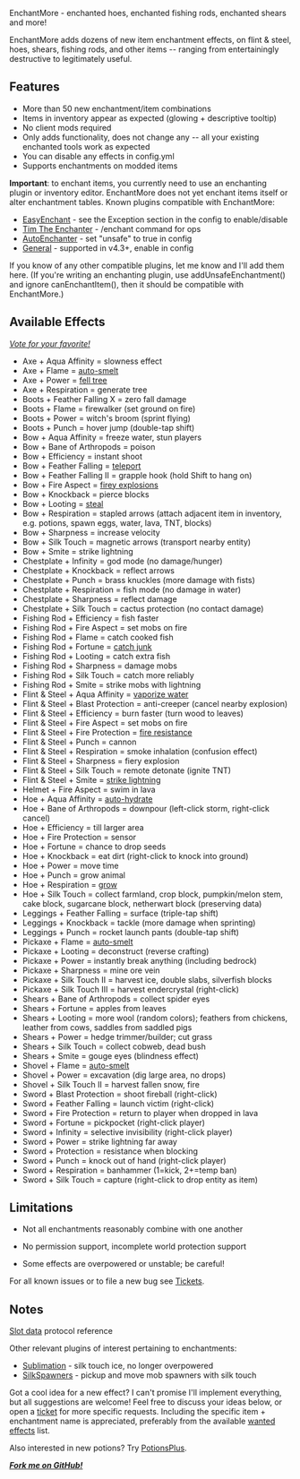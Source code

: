 EnchantMore - enchanted hoes, enchanted fishing rods, enchanted shears and more!

EnchantMore adds dozens of new item enchantment effects,
on flint & steel, hoes, shears, fishing rods, and other items --
ranging from entertainingly destructive to legitimately useful.

## Features
* More than 50 new enchantment/item combinations
* Items in inventory appear as expected (glowing + descriptive tooltip) 
* No client mods required
* Only adds functionality, does not change any -- all your existing enchanted tools work as expected
* You can disable any effects in config.yml
* Supports enchantments on modded items

**Important**: to enchant items, you currently need to use an enchanting plugin or inventory editor. EnchantMore does not yet enchant items itself or alter enchantment tables. Known plugins compatible with EnchantMore:

* [EasyEnchant](http://dev.bukkit.org/server-mods/easyenchant/) - see the Exception section in the config to enable/disable
* [Tim The Enchanter](http://dev.bukkit.org/server-mods/enchanter/) - /enchant command for ops
* [AutoEnchanter](http://dev.bukkit.org/server-mods/autoenchanter/) - set "unsafe" to true in config 
* [General](http://dev.bukkit.org/server-mods/general/) - supported in v4.3+, enable in config

If you know of any other compatible plugins, let me know and I'll add them here. (If you're writing an enchanting plugin, use addUnsafeEnchantment() and 
ignore canEnchantItem(), then it should be compatible with EnchantMore.)

## Available Effects
*[Vote for your favorite!](http://dev.bukkit.org/server-mods/enchantmore/polls/what-is-your-favorite-enchantment-in-enchant-more-0/)*

* Axe + Aqua Affinity = slowness effect
* Axe + Flame = [auto-smelt](http://dev.bukkit.org/server-mods/enchantmore/images/2-pickaxe-shovel-axe-flame-auto-smelt/)
* Axe + Power = [fell tree](http://dev.bukkit.org/server-mods/enchantmore/images/3-axe-power-fell-tree/)
* Axe + Respiration = generate tree
* Boots + Feather Falling X = zero fall damage
* Boots + Flame = firewalker (set ground on fire)
* Boots + Power = witch's broom (sprint flying)
* Boots + Punch = hover jump (double-tap shift)
* Bow + Aqua Affinity = freeze water, stun players
* Bow + Bane of Arthropods = poison
* Bow + Efficiency = instant shoot
* Bow + Feather Falling = [teleport](http://dev.bukkit.org/server-mods/enchantmore/images/4-bow-feather-falling-teleport/)
* Bow + Feather Falling II = grapple hook (hold Shift to hang on)
* Bow + Fire Aspect = [firey explosions](http://dev.bukkit.org/server-mods/enchantmore/images/5-bow-fire-aspect-fiery-explosions/)
* Bow + Knockback = pierce blocks
* Bow + Looting = [steal](http://dev.bukkit.org/server-mods/enchantmore/images/6-bow-looting-steal/)
* Bow + Respiration = stapled arrows (attach adjacent item in inventory, e.g. potions, spawn eggs, water, lava, TNT, blocks)
* Bow + Sharpness = increase velocity
* Bow + Silk Touch = magnetic arrows (transport nearby entity)
* Bow + Smite = strike lightning
* Chestplate + Infinity = god mode (no damage/hunger)
* Chestplate + Knockback = reflect arrows
* Chestplate + Punch = brass knuckles (more damage with fists)
* Chestplate + Respiration = fish mode (no damage in water)
* Chestplate + Sharpness = reflect damage 
* Chestplate + Silk Touch = cactus protection (no contact damage)
* Fishing Rod + Efficiency = fish faster
* Fishing Rod + Fire Aspect = set mobs on fire
* Fishing Rod + Flame = catch cooked fish
* Fishing Rod + Fortune = [catch junk](http://dev.bukkit.org/server-mods/enchantmore/images/7-fishing-rod-fortune-catch-sunken-treasure/)
* Fishing Rod + Looting = catch extra fish
* Fishing Rod + Sharpness = damage mobs
* Fishing Rod + Silk Touch = catch more reliably
* Fishing Rod + Smite = strike mobs with lightning
* Flint & Steel + Aqua Affinity = [vaporize water](http://dev.bukkit.org/server-mods/enchantmore/images/9-flint-steel-aqua-affinity-vaporize-water/)
* Flint & Steel + Blast Protection = anti-creeper (cancel nearby explosion)
* Flint & Steel + Efficiency = burn faster (turn wood to leaves)
* Flint & Steel + Fire Aspect = set mobs on fire
* Flint & Steel + Fire Protection = [fire resistance](http://dev.bukkit.org/server-mods/enchantmore/images/10-flint-steel-fire-protection-fire-resistance/)
* Flint & Steel + Punch = cannon
* Flint & Steel + Respiration = smoke inhalation (confusion effect)
* Flint & Steel + Sharpness = fiery explosion
* Flint & Steel + Silk Touch = remote detonate (ignite TNT)
* Flint & Steel + Smite = [strike lightning](http://dev.bukkit.org/server-mods/enchantmore/images/8-fishing-rod-smite-strike-lightning/)
* Helmet + Fire Aspect = swim in lava
* Hoe + Aqua Affinity = [auto-hydrate](http://dev.bukkit.org/server-mods/enchantmore/images/11-hoe-aqua-affinity-auto-hydrate/)
* Hoe + Bane of Arthropods = downpour (left-click storm, right-click cancel)
* Hoe + Efficiency = till larger area
* Hoe + Fire Protection = sensor
* Hoe + Fortune = chance to drop seeds
* Hoe + Knockback = eat dirt (right-click to knock into ground)
* Hoe + Power = move time
* Hoe + Punch = grow animal
* Hoe + Respiration = [grow](http://dev.bukkit.org/server-mods/enchantmore/images/12-hoe-respiration-grow/)
* Hoe + Silk Touch = collect farmland, crop block, pumpkin/melon stem, cake block, sugarcane block, netherwart block (preserving data)
* Leggings + Feather Falling = surface (triple-tap shift)
* Leggings + Knockback = tackle (more damage when sprinting)
* Leggings + Punch = rocket launch pants (double-tap shift)
* Pickaxe + Flame = [auto-smelt](http://dev.bukkit.org/server-mods/enchantmore/images/2-pickaxe-shovel-axe-flame-auto-smelt/)
* Pickaxe + Looting = deconstruct (reverse crafting)
* Pickaxe + Power = instantly break anything (including bedrock)
* Pickaxe + Sharpness = mine ore vein
* Pickaxe + Silk Touch II = harvest ice, double slabs, silverfish blocks
* Pickaxe + Silk Touch III = harvest endercrystal (right-click)
* Shears + Bane of Arthropods = collect spider eyes
* Shears + Fortune = apples from leaves
* Shears + Looting = more wool (random colors); feathers from chickens, leather from cows, saddles from saddled pigs
* Shears + Power = hedge trimmer/builder; cut grass
* Shears + Silk Touch = collect cobweb, dead bush
* Shears + Smite = gouge eyes (blindness effect)
* Shovel + Flame = [auto-smelt](http://dev.bukkit.org/server-mods/enchantmore/images/2-pickaxe-shovel-axe-flame-auto-smelt/)
* Shovel + Power = excavation (dig large area, no drops)
* Shovel + Silk Touch II = harvest fallen snow, fire
* Sword + Blast Protection = shoot fireball (right-click)
* Sword + Feather Falling = launch victim (right-click)
* Sword + Fire Protection = return to player when dropped in lava
* Sword + Fortune = pickpocket (right-click player)
* Sword + Infinity = selective invisibility (right-click player)
* Sword + Power = strike lightning far away
* Sword + Protection = resistance when blocking 
* Sword + Punch = knock out of hand (right-click player)
* Sword + Respiration = banhammer (1=kick, 2+=temp ban)
* Sword + Silk Touch = capture (right-click to drop entity as item)

## Limitations
* Not all enchantments reasonably combine with one another

* No permission support, incomplete world protection support

* Some effects are overpowered or unstable; be careful!

For all known issues or to file a new bug see [Tickets](http://dev.bukkit.org/server-mods/enchantmore/tickets/).

## Notes
[Slot data](http://wiki.vg/Slot\_Data) protocol reference

Other relevant plugins of interest pertaining to enchantments:

* [Sublimation](http://dev.bukkit.org/server-mods/sublimation/) - silk touch ice, no longer overpowered
* [SilkSpawners](http://dev.bukkit.org/server-mods/silkspawners/) - pickup and move mob spawners with silk touch

Got a cool idea for a new effect? I can't promise I'll implement everything, but all suggestions are welcome!
Feel free to discuss your ideas below, or open a [ticket](http://dev.bukkit.org/server-mods/enchantmore/tickets/)
for more specific requests. Including the specific item + enchantment name is appreciated, preferably
from the available [wanted effects](http://dev.bukkit.org/server-mods/enchantmore/pages/wanted-effects/) list.

Also interested in new potions? Try [PotionsPlus](http://dev.bukkit.org/server-mods/potionsplus/).

***[Fork me on GitHub!](https://github.com/mushroomhostage/EnchantMore)***
